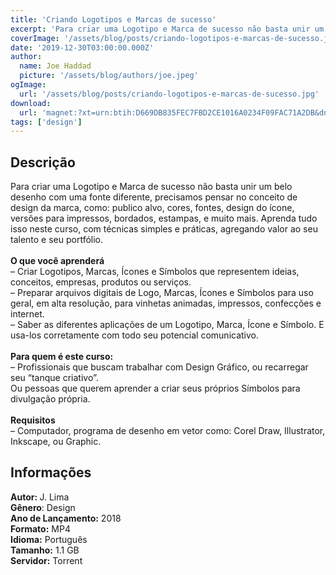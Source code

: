 ```yaml
---
title: 'Criando Logotipos e Marcas de sucesso'
excerpt: 'Para criar uma Logotipo e Marca de sucesso não basta unir um belo desenho com uma fonte diferente, precisamos pensar no conceito de design da marca, como: publico alvo, cores, fontes, design do ícone, versões para impressos, bordados, estampas, e muito mais. Aprenda tudo isso neste curso,'
coverImage: '/assets/blog/posts/criando-logotipos-e-marcas-de-sucesso.jpg'
date: '2019-12-30T03:00:00.000Z'
author:
  name: Joe Haddad
  picture: '/assets/blog/authors/joe.jpeg'
ogImage:
  url: '/assets/blog/posts/criando-logotipos-e-marcas-de-sucesso.jpg'
download:
  url: 'magnet:?xt=urn:btih:D669DB835FEC7FBD2CE1016A0234F09FAC71A2DB&dn=Criando%20Logotipos%20e%20Marcas%20de%20sucesso&tr=udp%3a%2f%2ftracker.openbittorrent.com%3a1337%2fannounce&tr=udp%3a%2f%2ftracker.opentrackr.org%3a1337%2fannounce'
tags: ['design']
---
```

<h2>Descrição</h2>
<p></p><p>Para criar uma Logotipo e Marca de sucesso não basta unir um belo desenho com uma fonte diferente, precisamos pensar no conceito de design da marca, como: publico alvo, cores, fontes, design do ícone, versões para impressos, bordados, estampas, e muito mais. Aprenda tudo isso neste curso, com técnicas simples e práticas, agregando valor ao seu talento e seu portfólio. <br/><br/><strong>O que você aprenderá</strong><br/>– Criar Logotipos, Marcas, Ícones e Símbolos que representem ideias, conceitos, empresas, produtos ou serviços.<br/>– Preparar arquivos digitais de Logo, Marcas, Ícones e Símbolos para uso geral, em alta resolução, para vinhetas animadas, impressos, confecções e internet.<br/>– Saber as diferentes aplicações de um Logotipo, Marca, Ícone e Símbolo. E usa-los corretamente com todo seu potencial comunicativo.<br/><br/><strong>Para quem é este curso:</strong><br/>– Profissionais que buscam trabalhar com Design Gráfico, ou recarregar seu “tanque criativo”.<br/>Ou pessoas que querem aprender a criar seus próprios Símbolos para divulgação própria.<br/><br/><strong>Requisitos</strong><br/>– Computador, programa de desenho em vetor como: Corel Draw, Illustrator, Inkscape, ou Graphic.</p><h2>Informações</h2><p><strong>Autor: </strong>J. Lima<br/><strong>Gênero</strong>: Design<br/><strong>Ano de Lançamento:</strong> 2018<br/><strong>Formato:</strong> MP4<br/><strong>Idioma:</strong> Português<br/><strong>Tamanho:</strong>  1.1 GB<br/><strong>Servidor:</strong> Torrent</p>